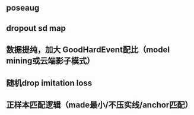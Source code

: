 
## poseaug


## dropout sd map


## 数据提纯，加大 GoodHardEvent配比（model mining或云端影子模式）



## 随机drop imitation loss


## 正样本匹配逻辑（made最小/不压实线/anchor匹配）


